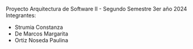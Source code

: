 Proyecto Arquitectura de Software II - Segundo Semestre 3er año 2024
Integrantes:
- Strumia Constanza
- De Marcos Margarita
- Ortiz Noseda Paulina

